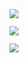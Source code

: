 <p align="center">

![](https://komarev.com/ghpvc/?username=ExtremeAntonis&color=blueviolet)

![](https://github-readme-stats.vercel.app/api?username=ExtremeAntonis&show_icons=true&theme=radical)

![](https://github-readme-stats.vercel.app/api/top-langs/?username=ExtremeAntonis&langs_count=100)
</p>
